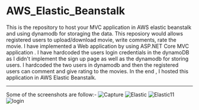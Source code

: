 # AWS_Elastic_Beanstalk
This is the repository to host your MVC application in AWS elastic beanstalk and using dynamodb for storaging the data.
This reposiory would allows registered  users to upload/download movie, write comments, rate the movie. 
I have implemented a Web application by using ASP.NET Core MVC application . I have hardcoded the users login credentials in the dynamoDB as I didn't implement the sign up page as well as the dynamodb for storing users. I hardcoded the two users in dynamodb and then the registered users can comment and give rating to the movies. In the end , I hosted this application in AWS Elastic Beanstalk.
**********************************************
Some of the screenshots are follow:-
![Capture](https://user-images.githubusercontent.com/49514628/112035743-3a626380-8b16-11eb-99e1-8fac2674bfeb.JPG)
![Elastic](https://user-images.githubusercontent.com/49514628/112035745-3a626380-8b16-11eb-8a78-3b875db4064c.jpg)
![Elastic11](https://user-images.githubusercontent.com/49514628/112035747-3afafa00-8b16-11eb-97f7-6db0d690f981.jpg)
![login](https://user-images.githubusercontent.com/49514628/112035749-3afafa00-8b16-11eb-868f-7b495737c992.JPG)

